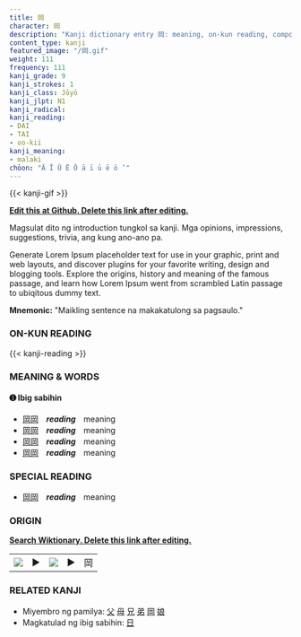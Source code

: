 ```yaml
---
title: 岡
character: 岡
description: "Kanji dictionary entry 岡: meaning, on-kun reading, compounds, origin, related kanji"
content_type: kanji
featured_image: "/岡.gif"
weight: 111
frequency: 111
kanji_grade: 9
kanji_strokes: 1
kanji_class: Jōyō
kanji_jlpt: N1
kanji_radical: 
kanji_reading: 
- DAI
- TAI
- oo-kii
kanji_meaning:
- malaki
chōon: "Ā Ī Ū Ē Ō ā ī ū ē ō ’"
---
```

[//]: # (Don't edit the line below. Kanji animated GIF code is automatically generated.)
{{< kanji-gif >}}

[//]: # (Edit below this line.)

**[Edit this at Github. Delete this link after editing.](https://github.com/tim0g/tim/tree/main/content/kanji/岡/index.md)**

Magsulat dito ng introduction tungkol sa kanji. Mga opinions, impressions, suggestions, trivia, ang kung ano-ano pa.

Generate Lorem Ipsum placeholder text for use in your graphic, print and web layouts, and discover plugins for your favorite writing, design and blogging tools. Explore the origins, history and meaning of the famous passage, and learn how Lorem Ipsum went from scrambled Latin passage to ubiqitous dummy text.
 
**Mnemonic:** "Maikling sentence na makakatulong sa pagsaulo."

### ON-KUN READING

[//]: # (Don't edit the line below. ON-KUN READING code is automatically generated.)
{{< kanji-reading >}}

### MEANING & WORDS

#### ➊ **Ibig sabihin**
  - [岡](../岡)[岡](../岡)　***reading***　meaning
  - [岡](../岡)[岡](../岡)　***reading***　meaning
  - [岡](../岡)[岡](../岡)　***reading***　meaning
  - [岡](../岡)[岡](../岡)　***reading***　meaning

### SPECIAL READING
  - [岡](../岡)[岡](../岡)　***reading***　meaning

### ORIGIN

**[Search Wiktionary. Delete this link after editing.](https://wiktionary.org/wiki/岡)**
<table class="kanji-table"><tr><td>
<img src="60px-岡-bronze.svg.png">
</td><td>▶</td><td>
<img src="60px-岡-oracle.svg.png">
</td><td>▶</td>
<td class="kanji-origin">岡</td>
</tr></table>

### RELATED KANJI
- Miyembro ng pamilya: [父](../父) [母](../母) [兄](../兄) [弟](../弟) [岡](../岡) [娘](../娘)
- Magkatulad ng ibig sabihin: [日](../日)
